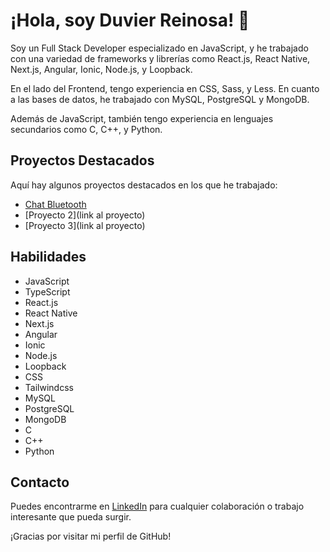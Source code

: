 # ¡Hola, soy Duvier Reinosa! 👋

Soy un Full Stack Developer especializado en JavaScript, y he trabajado con una variedad de frameworks y librerías como React.js, React Native, Next.js, Angular, Ionic, Node.js, y Loopback.

En el lado del Frontend, tengo experiencia en CSS, Sass, y Less. En cuanto a las bases de datos, he trabajado con MySQL, PostgreSQL y MongoDB.

Además de JavaScript, también tengo experiencia en lenguajes secundarios como C, C++, y Python.

## Proyectos Destacados

Aquí hay algunos proyectos destacados en los que he trabajado:

- [Chat Bluetooth](https://github.com/Duvier-Reinosa/chat-bluetooth)
- [Proyecto 2](link al proyecto)
- [Proyecto 3](link al proyecto)

## Habilidades

- JavaScript
- TypeScript
- React.js
- React Native
- Next.js
- Angular
- Ionic
- Node.js
- Loopback
- CSS
- Tailwindcss
- MySQL
- PostgreSQL
- MongoDB
- C
- C++
- Python

## Contacto

Puedes encontrarme en [LinkedIn](https://www.linkedin.com/in/duvier-reinosa-8a5ba918b/) para cualquier colaboración o trabajo interesante que pueda surgir.

¡Gracias por visitar mi perfil de GitHub!
